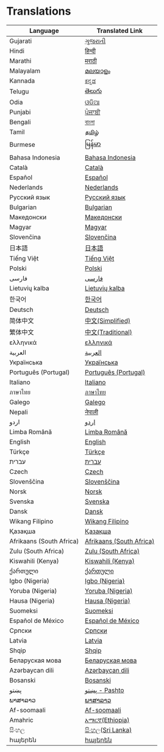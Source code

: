 # Translations

| Language                 | Translated Link                               |
| ------------------------ | --------------------------------------------- |
| Gujarati                 | [ગુજરાતી](README.guj.md)                      |
| Hindi                    | [हिन्दी](README.hi.md)                        |
| Marathi                  | [मराठी](README.mr.md)                         |
| Malayalam                | [മലയാളം](README.ml.md)                        |
| Kannada                  | [ಕನ್ನಡ](README.ka.md)                         |
| Telugu                   | [తెలుగు](README.te.md)                        |
| Odia                     | [ଓଡିଆ](README.od.md)                          |
| Punjabi                  | [ਪੰਜਾਬੀ](README.pb.md)                        |
| Bengali                  | [বাংলা](README.bn.md)                         |
| Tamil                    | [தமிழ்](README.ta.md)                         |
| Burmese                  | [မြန်မာ](README.mm_unicode.md)                |
| Bahasa Indonesia         | [Bahasa Indonesia](README.id.md)              |
| Català                   | [Català](README.ca.md)                        |
| Español                  | [Español](README.es.md)                       |
| Nederlands               | [Nederlands](README.nl.md)                    |
| Русский язык             | [Русский язык](README.ru.md)                  |
| Bulgarian                | [Bulgarian](README.bg.md)                     |
| Македонски               | [Македонски](README.mk.md)                    |
| Magyar                   | [Magyar](README.hu.md)                        |
| Slovenčina               | [Slovenčina](README.slk.md)                   |
| 日本語                   | [日本語](README.ja.md)                        |
| Tiếng Việt               | [Tiếng Việt](README.vn.md)                    |
| Polski                   | [Polski](README.pl.md)                        |
| فارسی                    | [فارسی](README.fa.md)                         |
| Lietuvių kalba           | [Lietuvių kalba](README.lt.md)                |
| 한국어                   | [한국어](README.ko.md)                        |
| Deutsch                  | [Deutsch](README.de.md)                       |
| 简体中文         | [中文(Simplified)](README.zh-cn.md)           |
| 繁体中文        | [中文(Traditional)](README.zh-tw.md)          |
| ελληνικά                 | [ελληνικά](README.gr.md)                      |
| العربية                  | [العربية](README.ar.md)                       |
| Українська               | [Українська](README.ua.md)                    |
| Português (Portugal)     | [Português (Portugal)](README.pt-pt.md)       |
| Italiano                 | [Italiano](README.it.md)                      |
| ภาษาไทย                  | [ภาษาไทย](README.th.md)                       |
| Galego                   | [Galego](README.gl.md)                        |
| Nepali                   | [नेपाली](README.np.md)                        |
| اردو                     | [اردو](README.ur.md)                          |
| Limba Română             | [Limba Română](README.ro.md)                  |
| English                  | [English](../README.md)                       |
| Türkçe                   | [Türkçe](README.tr.md)                        |
| עברית                    | [עברית](README.hb.md)                         |
| Czech                    | [Czech](README.cs.md)                         |
| Slovenščina              | [Slovenščina](README.sl.md)                   |
| Norsk                    | [Norsk](README.no.md)                         |
| Svenska                  | [Svenska](README.se.md)                       |
| Dansk                    | [Dansk](README.da.md)                         |
| Wikang Filipino          | [Wikang Filipino](README.tl.md)               |
| Қазақша                  | [Қазақша](README.kz.md)                       |
| Afrikaans (South Africa) | [Afrikaans (South Africa)](README.afk.md)     |
| Zulu (South Africa)      | [Zulu (South Africa)](README.zul.md)          |
| Kiswahili (Kenya)        | [Kiswahili (Kenya)](README.kws.md)            |
| ქართული                  | [ქართული](README.ge.md)                       |
| Igbo (Nigeria)           | [Igbo (Nigeria)](README.igb.md)               |
| Yoruba (Nigeria)         | [Yoruba (Nigeria)](README.yor.md)             |
| Hausa (Nigeria)          | [Hausa (Nigeria)](README.hau.md)              |
| Suomeksi                 | [Suomeksi](README.fi.md)                      |
| Español de México        | [Español de México](README.mx.md)             |
| Српски                   | [Српски](README.sr.md)                        |
| Latvia                   | [Latvia](README.lv.md)                        |
| Shqip                    | [Shqip](README.al.md)                         |
| Беларуская мова          | [Беларуская мова](README.by.md)               |
| Azərbaycan dili          | [Azərbaycan dili](translations/README.aze.md) |
| Bosanski                 | [Bosanski](README.bih.md)                     |
| پښتو                     | [پښتو - Pashto](README.ps.md)                 |
| ພາສາລາວ                  | [ພາສາລາວ](README.la.md)                       |
| Af-soomaali              | [Af-soomaali](README.so.md)                   |
| Amahric                  | [አማርኛ(Ethiopia)](README.am.md)                |
| සිංහල                    | [සිංහල(Sri Lanka)](README.si.md)              |
| հայերեն                  | [հայերեն](README.arm.md)                      |
